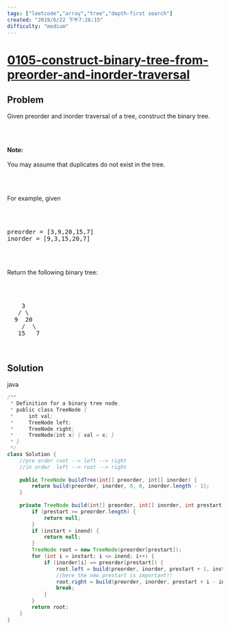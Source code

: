 ```yaml
---
tags: ["leetcode","array","tree","depth-first search"]
created: "2019/6/22 下午7:26:15"
difficulty: "medium"
---
```


# [0105-construct-binary-tree-from-preorder-and-inorder-traversal](https://leetcode.com/problems/construct-binary-tree-from-preorder-and-inorder-traversal/)

## Problem
<div><p>Given preorder and inorder traversal of a tree, construct the binary tree.</p><br><br><p><strong>Note:</strong><br><br>You may assume that duplicates do not exist in the tree.</p><br><br><p>For example, given</p><br><br><pre>preorder =&nbsp;[3,9,20,15,7]<br>inorder = [9,3,15,20,7]</pre><br><br><p>Return the following binary tree:</p><br><br><pre>    3<br>   / \<br>  9  20<br>    /  \<br>   15   7</pre><br></div>

## Solution

java
```java
/**
 * Definition for a binary tree node.
 * public class TreeNode {
 *     int val;
 *     TreeNode left;
 *     TreeNode right;
 *     TreeNode(int x) { val = x; }
 * }
 */
class Solution {
    //pre order root --> left --> right
    //in order  left --> root --> right
    
    public TreeNode buildTree(int[] preorder, int[] inorder) {
        return build(preorder, inorder, 0, 0, inorder.length - 1);
    }
    
    private TreeNode build(int[] preorder, int[] inorder, int prestart, int instart, int inend) {
        if (prestart >= preorder.length) {
            return null;
        }
        if (instart > inend) {
            return null;
        }
        TreeNode root = new TreeNode(preorder[prestart]);
        for (int i = instart; i <= inend; i++) {
            if (inorder[i] == preorder[prestart]) {
                root.left = build(preorder, inorder, prestart + 1, instart, i - 1);
                //here the new prestart is important!!
                root.right = build(preorder, inorder, prestart + i - instart + 1, i + 1, inend);
                break;
            }
        }
        return root;
    }
}
​
```
